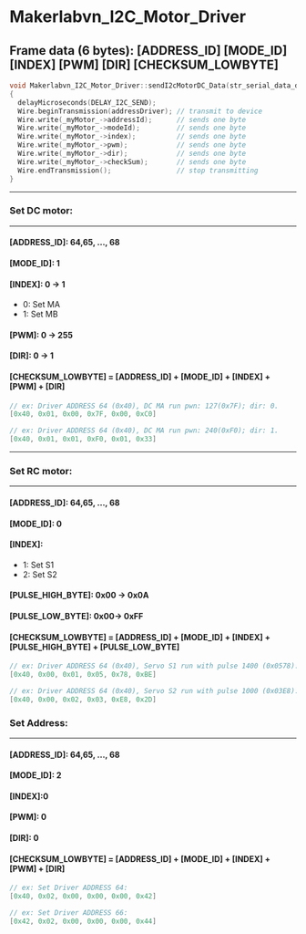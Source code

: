 # Makerlabvn_I2C_Motor_Driver

## Frame data (6 bytes): [ADDRESS_ID] [MODE_ID] [INDEX] [PWM] [DIR] [CHECKSUM_LOWBYTE]
```c++
void Makerlabvn_I2C_Motor_Driver::sendI2cMotorDC_Data(str_serial_data_dcMotor *_myMotor_)
{
  delayMicroseconds(DELAY_I2C_SEND);
  Wire.beginTransmission(addressDriver); // transmit to device 
  Wire.write(_myMotor_->addressId);      // sends one byte
  Wire.write(_myMotor_->modeId);         // sends one byte
  Wire.write(_myMotor_->index);          // sends one byte
  Wire.write(_myMotor_->pwm);            // sends one byte
  Wire.write(_myMotor_->dir);            // sends one byte
  Wire.write(_myMotor_->checkSum);       // sends one byte
  Wire.endTransmission();                // stop transmitting
}
```
---
### Set DC motor:
---
#### [ADDRESS_ID]: 64,65, ..., 68
#### [MODE_ID]: 1
#### [INDEX]: 0 -> 1
* 0: Set MA
* 1: Set MB
#### [PWM]: 0 -> 255
#### [DIR]: 0 -> 1
#### [CHECKSUM_LOWBYTE] = [ADDRESS_ID] + [MODE_ID] + [INDEX] + [PWM] + [DIR] 
```c++
// ex: Driver ADDRESS 64 (0x40), DC MA run pwn: 127(0x7F); dir: 0.
[0x40, 0x01, 0x00, 0x7F, 0x00, 0xC0]

// ex: Driver ADDRESS 64 (0x40), DC MA run pwn: 240(0xF0); dir: 1.
[0x40, 0x01, 0x01, 0xF0, 0x01, 0x33]
```
---
### Set RC motor:
---
#### [ADDRESS_ID]:  64,65, ..., 68
#### [MODE_ID]: 0
#### [INDEX]:
* 1: Set S1
* 2: Set S2
#### [PULSE_HIGH_BYTE]: 0x00 -> 0x0A
#### [PULSE_LOW_BYTE]: 0x00-> 0xFF
#### [CHECKSUM_LOWBYTE] = [ADDRESS_ID] + [MODE_ID] + [INDEX] + [PULSE_HIGH_BYTE] + [PULSE_LOW_BYTE] 
```c++
// ex: Driver ADDRESS 64 (0x40), Servo S1 run with pulse 1400 (0x0578):
[0x40, 0x00, 0x01, 0x05, 0x78, 0xBE]

// ex: Driver ADDRESS 64 (0x40), Servo S2 run with pulse 1000 (0x03E8):
[0x40, 0x00, 0x02, 0x03, 0xE8, 0x2D]
```

### Set Address:
---
#### [ADDRESS_ID]:  64,65, ..., 68
#### [MODE_ID]: 2
#### [INDEX]:0

#### [PWM]: 0
#### [DIR]: 0
#### [CHECKSUM_LOWBYTE] = [ADDRESS_ID] + [MODE_ID] + [INDEX] + [PWM] + [DIR] 
```c++
// ex: Set Driver ADDRESS 64:
[0x40, 0x02, 0x00, 0x00, 0x00, 0x42]

// ex: Set Driver ADDRESS 66:
[0x42, 0x02, 0x00, 0x00, 0x00, 0x44]
```

